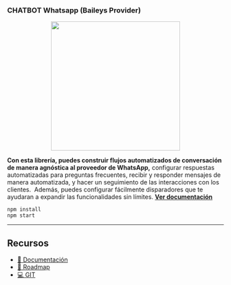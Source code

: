 ### CHATBOT Whatsapp (Baileys Provider)

<p align="center">
  <img width="300" src="https://i.imgur.com/Oauef6t.png">
</p>


**Con esta librería, puedes construir flujos automatizados de conversación de manera agnóstica al proveedor de WhatsApp,** configurar respuestas automatizadas para preguntas frecuentes, recibir y responder mensajes de manera automatizada, y hacer un seguimiento de las interacciones con los clientes.  Además, puedes configurar fácilmente disparadores que te ayudaran a expandir las funcionalidades sin límites. **[Ver documentación](https://bot-whatsapp.netlify.app/)**


```
npm install
npm start
```

---
## Recursos
- [📄 Documentación](https://bot-whatsapp.netlify.app/)
- [🚀 Roadmap](https://github.com/RafaelCaceres98)
- [💻 GIT](https://www.linkedin.com/in/rafael-ricardo-caceres-daza-80b10b267/?midSig=1UOjBWcTt3AXA1&eid=i4lrkb-m5nypdpw-ul&midToken=AQEEZGtx1NvMLA&trkEmail=eml-security_two_step_verification_login_attempt-header-0-profile_glimmer-null-i4lrkb%7Em5nypdpw%7Eul-null-null&trk=eml-security_two_step_verification_login_attempt-header-0-profile_glimmer&originalSubdomain=co)
